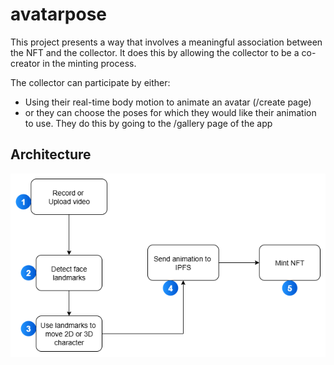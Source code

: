 # avatarpose

This project presents a way that involves a meaningful association between the NFT and the collector. It does this by allowing the collector to be a co-creator in the minting process.

The collector can participate by either:

- Using their real-time body motion to animate an avatar (/create page)
- or they can choose the poses for which they would like their animation to use. They do this by going to the /gallery page of the app

## Architecture

![architecture diagram](/architecture-diagram-somnia-hackathon.drawio.png)